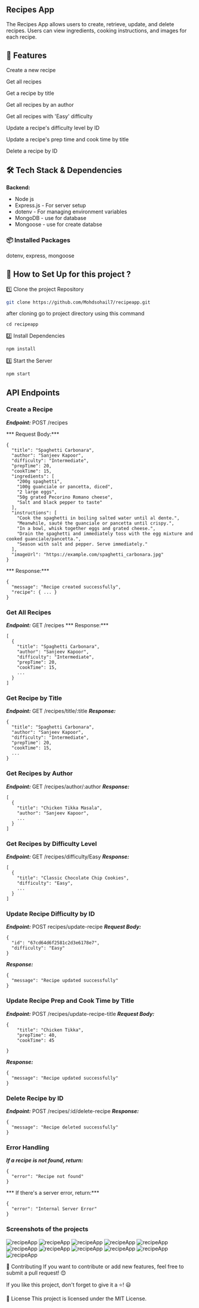 ## Recipes App

The Recipes App allows users to create, retrieve, update, and delete recipes. Users can view ingredients, cooking instructions, and images for each recipe.

## 📌 Features

Create a new recipe

Get all recipes

Get a recipe by title

Get all recipes by an author

Get all recipes with 'Easy' difficulty

Update a recipe's difficulty level by ID

Update a recipe's prep time and cook time by title

Delete a recipe by ID

## 🛠 Tech Stack & Dependencies 
**Backend:**
- Node js 
- Express.js - For server setup
- dotenv - For managing environment variables
- MongoDB - use for database
- Mongoose - use for create databse

### 📦 **Installed Packages**
dotenv,
express,
mongoose

## 🚀 How to Set Up for this project ?

1️⃣ Clone the project Repository
``` sh
git clone https://github.com/Mohdsohail7/recipeapp.git
```
after cloning go to project directory using this command
```
cd recipeapp
```

2️⃣ Install Dependencies
``` sh
npm install
```

3️⃣ Start the Server
```sh
npm start
```

## API Endpoints
### Create a Recipe

***Endpoint:*** POST /recipes

*** Request Body:***
```
{
  "title": "Spaghetti Carbonara",
  "author": "Sanjeev Kapoor",
  "difficulty": "Intermediate",
  "prepTime": 20,
  "cookTime": 15,
  "ingredients": [
    "200g spaghetti",
    "100g guanciale or pancetta, diced",
    "2 large eggs",
    "50g grated Pecorino Romano cheese",
    "Salt and black pepper to taste"
  ],
  "instructions": [
    "Cook the spaghetti in boiling salted water until al dente.",
    "Meanwhile, sauté the guanciale or pancetta until crispy.",
    "In a bowl, whisk together eggs and grated cheese.",
    "Drain the spaghetti and immediately toss with the egg mixture and cooked guanciale/pancetta.",
    "Season with salt and pepper. Serve immediately."
  ],
  "imageUrl": "https://example.com/spaghetti_carbonara.jpg"
}
```

*** Response:***
```
{
  "message": "Recipe created successfully",
  "recipe": { ... }
}
```

### Get All Recipes

***Endpoint:*** GET /recipes
*** Response:***
```
[
  {
    "title": "Spaghetti Carbonara",
    "author": "Sanjeev Kapoor",
    "difficulty": "Intermediate",
    "prepTime": 20,
    "cookTime": 15,
    ...
  }
]
```

### Get Recipe by Title
***Endpoint:*** GET /recipes/title/:title
***Response:***
```
{
  "title": "Spaghetti Carbonara",
  "author": "Sanjeev Kapoor",
  "difficulty": "Intermediate",
  "prepTime": 20,
  "cookTime": 15,
  ...
}
```

### Get Recipes by Author
***Endpoint:*** GET /recipes/author/:author
***Response:***
```
[
  {
    "title": "Chicken Tikka Masala",
    "author": "Sanjeev Kapoor",
    ...
  }
]
```

### Get Recipes by Difficulty Level
***Endpoint:*** GET /recipes/difficulty/Easy
***Response:***
```
[
  {
    "title": "Classic Chocolate Chip Cookies",
    "difficulty": "Easy",
    ...
  }
]
```

### Update Recipe Difficulty by ID
***Endpoint:*** POST recipes/update-recipe
***Request Body:***
```
{
  "id": "67cd64d6f2581c2d3e6178e7",
  "difficulty": "Easy"
}
```

***Response:***
```
{
  "message": "Recipe updated successfully"
}
```

### Update Recipe Prep and Cook Time by Title
***Endpoint:*** POST /recipes/update-recipe-title
***Request Body:***
```
{
    "title": "Chicken Tikka",
    "prepTime": 40,
    "cookTime": 45

}
```

***Response:***
```
{
  "message": "Recipe updated successfully"
}
```

### Delete Recipe by ID
***Endpoint:*** POST /recipes/:id/delete-recipe
***Response:***
```
{
  "message": "Recipe deleted successfully"
}
```
### Error Handling
***If a recipe is not found, return:***
```
{
  "error": "Recipe not found"
}
```

*** If there's a server error, return:***
```
{
  "error": "Internal Server Error"
}
```

### Screenshots of the projects
![recipeApp](screenshots/1.PNG)
![recipeApp](screenshots/2.PNG)
![recipeApp](screenshots/3.PNG)
![recipeApp](screenshots/4.PNG)
![recipeApp](screenshots/5.PNG)
![recipeApp](screenshots/6.PNG)
![recipeApp](screenshots/7.PNG)
![recipeApp](screenshots/8.PNG)
![recipeApp](screenshots/9.PNG)
![recipeApp](screenshots/10.PNG)
![recipeApp](screenshots/11.PNG)


🤝 Contributing
If you want to contribute or add new features, feel free to submit a pull request! 😊

 If you like this project, don't forget to give it a ⭐! 😃

📜 License
This project is licensed under the MIT License.




